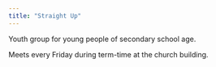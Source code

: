 ```yaml
---
title: "Straight Up"
---
```


Youth group for young people of secondary school age.

Meets every Friday during term-time at the church building.
